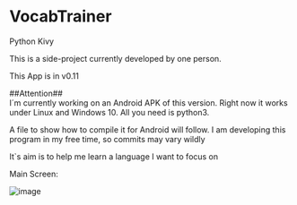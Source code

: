 # VocabTrainer
Python Kivy 

This is a side-project currently developed by one person.

This App is in v0.11

##Attention##
<br>
I´m currently working on an Android APK of this version. Right now it works under Linux and Windows 10. All you need is python3.

A file to show how to compile it for Android will follow.
I am developing this program in my free time, so commits may vary wildly



It`s aim is to help me learn a language I want to focus on



Main Screen:

![image](https://user-images.githubusercontent.com/53760283/120906979-08b16100-c65e-11eb-867e-95ed1f8ae93a.png)














